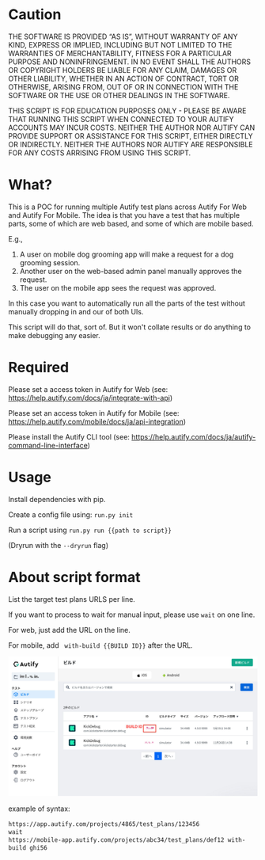 # Caution

THE SOFTWARE IS PROVIDED “AS IS”, WITHOUT WARRANTY OF ANY KIND, EXPRESS OR IMPLIED, INCLUDING BUT NOT LIMITED TO THE WARRANTIES OF MERCHANTABILITY, FITNESS FOR A PARTICULAR PURPOSE AND NONINFRINGEMENT. IN NO EVENT SHALL THE AUTHORS OR COPYRIGHT HOLDERS BE LIABLE FOR ANY CLAIM, DAMAGES OR OTHER LIABILITY, WHETHER IN AN ACTION OF CONTRACT, TORT OR OTHERWISE, ARISING FROM, OUT OF OR IN CONNECTION WITH THE SOFTWARE OR THE USE OR OTHER DEALINGS IN THE SOFTWARE.

THIS SCRIPT IS FOR EDUCATION PURPOSES ONLY - PLEASE BE AWARE THAT RUNNING THIS SCRIPT WHEN CONNECTED TO YOUR AUTIFY ACCOUNTS MAY INCUR COSTS. NEITHER THE AUTHOR NOR AUTIFY CAN PROVIDE SUPPORT OR ASSISTANCE FOR THIS SCRIPT, EITHER DIRECTLY OR INDIRECTLY. NEITHER THE AUTHORS NOR AUTIFY ARE RESPONSIBLE FOR ANY COSTS ARRISING FROM USING THIS SCRIPT.

# What?

This is a POC for running multiple Autify test plans across Autify For Web and Autify For Mobile. The idea is that you have a test that has multiple parts, some of which are web based, and some of which are mobile based.

E.g.,

1. A user on mobile dog grooming app will make a request for a dog grooming session.
2. Another user on the web-based admin panel manually approves the request.
3. The user on the mobile app sees the request was approved.

In this case you want to automatically run all the parts of the test without manually dropping in and our of both UIs.

This script will do that, sort of. But it won't collate results or do anything to make debugging any easier.

# Required

Please set a access token in Autify for Web (see: https://help.autify.com/docs/ja/integrate-with-api)

Please set an access token in Autify for Mobile (see: https://help.autify.com/mobile/docs/ja/api-integration)

Please install the Autify CLI tool (see: https://help.autify.com/docs/ja/autify-command-line-interface)

# Usage

Install dependencies with pip.

Create a config file using: `run.py init`

Run a script using `run.py run {{path to script}}`

(Dryrun with the `--dryrun` flag)

# About script format

List the target test plans URLS per line.

If you want to process to wait for manual input, please use `wait` on one line.

For web, just add the URL on the line.

For mobile, add ` with-build {{BUILD ID}}` after the URL.


![mobile build id in Autify](./build-id.jpg)

example of syntax:

```
https://app.autify.com/projects/4865/test_plans/123456
wait
https://mobile-app.autify.com/projects/abc34/test_plans/def12 with-build ghi56
```

